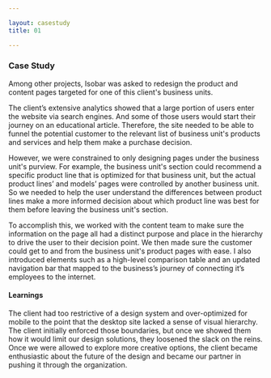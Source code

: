 ```yaml
---

layout: casestudy
title: 01

---
```


### Case Study

Among other projects, Isobar was asked to redesign the product and content pages targeted for one of this client's business units.

The client’s extensive analytics showed that a large portion of users enter the website via search engines. And some of those users would start their journey on an educational article. Therefore, the site needed to be able to funnel the potential customer to the relevant list of business unit's products and services and help them make a purchase decision.

However, we were constrained to only designing pages under the business unit's purview. For example, the business unit's section could recommend a specific product line that is optimized for that business unit, but the actual product lines’ and models’ pages were controlled by another business unit. So we needed to help the user understand the differences between product lines make a more informed decision about which product line was best for them before leaving the business unit's section.

To accomplish this, we worked with the content team to make sure the information on the page all had a distinct purpose and place in the hierarchy to drive the user to their decision point. We then made sure the customer could get to and from the business unit's product pages with ease. I also introduced elements such as a high-level comparison table and an updated navigation bar that mapped to the business’s journey of connecting it’s employees to the internet.

#### Learnings

The client had too restrictive of a design system and over-optimized for mobile to the point that the desktop site lacked a sense of visual hierarchy. The client initially enforced those boundaries, but once we showed them how it would limit our design solutions, they loosened the slack on the reins. Once we were allowed to explore more creative options, the client became enthusiastic about the future of the design and became our partner in pushing it through the organization. 